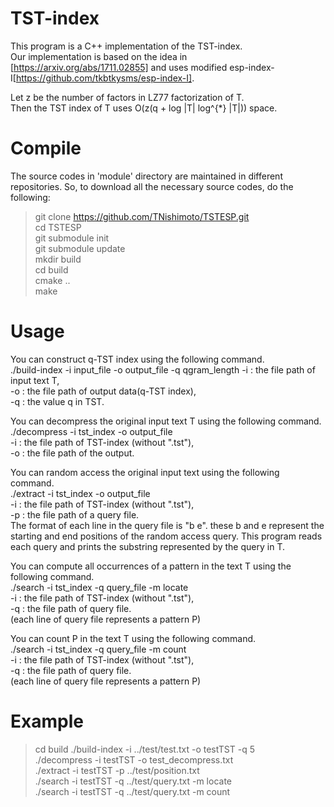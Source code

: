 
# TST-index
This program is a C++ implementation of the TST-index.  
Our implementation is based on the idea in [https://arxiv.org/abs/1711.02855] 
and uses modified esp-index-I[https://github.com/tkbtkysms/esp-index-I].  

Let z be the number of factors in LZ77 factorization of T.  
Then the TST index of T uses O(z(q + log |T| log^{*} |T|)) space. 

# Compile
The source codes in 'module' directory are maintained in different repositories. 
So, to download all the necessary source codes, do the following:

> git clone https://github.com/TNishimoto/TSTESP.git  
> cd TSTESP  
> git submodule init  
> git submodule update  
> mkdir build  
> cd build   
> cmake ..  
> make  

# Usage
You can construct q-TST index using the following command.  
./build-index -i input_file -o output_file -q qgram_length
-i : the file path of input text T,  
-o : the file path of output data(q-TST index),   
-q : the value q in TST.  

You can decompress the original input text T using the following command.  
./decompress -i tst_index -o output_file  
-i : the file path of TST-index (without ".tst"),  
-o : the file path of the output.  

You can random access the original input text using the following command.  
./extract -i tst_index -o output_file  
-i : the file path of TST-index (without ".tst"),  
-p : the file path of a query file.  
The format of each line in the query file is "b e". these b and e represent the starting and end positions of the random access query. 
This program reads each query and prints the substring represented by the query in T. 

You can compute all occurrences of a pattern in the text T using the following command.  
./search -i tst_index -q query_file -m locate  
-i : the file path of TST-index (without ".tst"),  
-q : the file path of query file.  
(each line of query file represents a pattern P)  

You can count P in the text T using the following command.  
./search -i tst_index -q query_file -m count  
-i : the file path of TST-index (without ".tst"),  
-q : the file path of query file.  
(each line of query file represents a pattern P)  

# Example 
> cd build
> ./build-index -i ../test/test.txt -o testTST -q 5  
> ./decompress -i testTST -o test_decompress.txt  
> ./extract -i testTST -p ../test/position.txt  
> ./search -i testTST -q ../test/query.txt -m locate  
> ./search -i testTST -q ../test/query.txt -m count  
